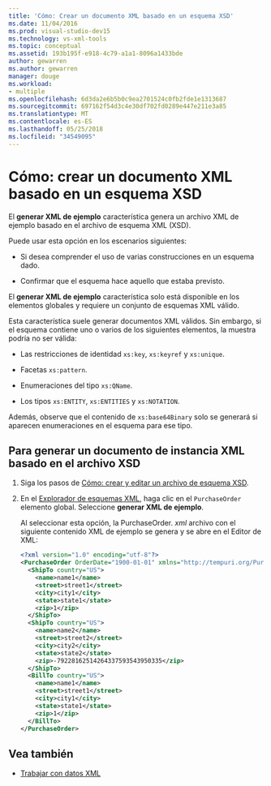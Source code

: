 ```yaml
---
title: 'Cómo: Crear un documento XML basado en un esquema XSD'
ms.date: 11/04/2016
ms.prod: visual-studio-dev15
ms.technology: vs-xml-tools
ms.topic: conceptual
ms.assetid: 193b195f-e918-4c79-a1a1-8096a1433bde
author: gewarren
ms.author: gewarren
manager: douge
ms.workload:
- multiple
ms.openlocfilehash: 6d3da2e6b5b0c9ea2701524c0fb2fde1e1313687
ms.sourcegitcommit: 697162f54d3c4e30df702fd0289e447e211e3a85
ms.translationtype: MT
ms.contentlocale: es-ES
ms.lasthandoff: 05/25/2018
ms.locfileid: "34549095"
---
```

# <a name="how-to-create-an-xml-document-based-on-an-xsd-schema"></a>Cómo: crear un documento XML basado en un esquema XSD

El **generar XML de ejemplo** característica genera un archivo XML de ejemplo basado en el archivo de esquema XML (XSD).

 Puede usar esta opción en los escenarios siguientes:

-   Si desea comprender el uso de varias construcciones en un esquema dado.

-   Confirmar que el esquema hace aquello que estaba previsto.

El **generar XML de ejemplo** característica solo está disponible en los elementos globales y requiere un conjunto de esquemas XML válido.

Esta característica suele generar documentos XML válidos. Sin embargo, si el esquema contiene uno o varios de los siguientes elementos, la muestra podría no ser válida:

-   Las restricciones de identidad `xs:key`, `xs:keyref` y `xs:unique`.

-   Facetas `xs:pattern`.

-   Enumeraciones del tipo `xs:QName`.

-   Los tipos `xs:ENTITY`, `xs:ENTITIES` y `xs:NOTATION`.

Además, observe que el contenido de `xs:base64Binary` solo se generará si aparecen enumeraciones en el esquema para ese tipo.

## <a name="to-generate-an-xml-instance-document-based-on-the-xsd-file"></a>Para generar un documento de instancia XML basado en el archivo XSD

1.  Siga los pasos de [Cómo: crear y editar un archivo de esquema XSD](../xml-tools/how-to-create-and-edit-an-xsd-schema-file.md).

2.  En el [Explorador de esquemas XML](../xml-tools/xml-schema-explorer.md), haga clic en el `PurchaseOrder` elemento global. Seleccione **generar XML de ejemplo**.

     Al seleccionar esta opción, la PurchaseOrder. *xml* archivo con el siguiente contenido XML de ejemplo se genera y se abre en el Editor de XML:

    ```xml
    <?xml version="1.0" encoding="utf-8"?>
    <PurchaseOrder OrderDate="1900-01-01" xmlns="http://tempuri.org/PurchaseOrderSchema.xsd">
      <ShipTo country="US">
        <name>name1</name>
        <street>street1</street>
        <city>city1</city>
        <state>state1</state>
        <zip>1</zip>
      </ShipTo>
      <ShipTo country="US">
        <name>name2</name>
        <street>street2</street>
        <city>city2</city>
        <state>state2</state>
        <zip>-79228162514264337593543950335</zip>
      </ShipTo>
      <BillTo country="US">
        <name>name1</name>
        <street>street1</street>
        <city>city1</city>
        <state>state1</state>
        <zip>1</zip>
      </BillTo>
    </PurchaseOrder>
    ```

## <a name="see-also"></a>Vea también

- [Trabajar con datos XML](../xml-tools/working-with-xml-data.md)